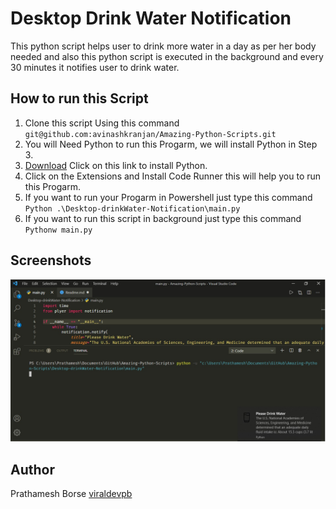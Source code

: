 # Desktop Drink Water Notification

This python script helps user to drink more water in a day as per her body needed and also this python script is executed in the background and every 30 minutes it notifies user to drink water.

## How to run this Script

1. Clone this script Using this command `git@github.com:avinashkranjan/Amazing-Python-Scripts.git`
2. You will Need Python to run this Progarm, we will install Python in Step 3.
3. [Download](https://www.python.org/downloads/) Click on this link to install Python.
4. Click on the Extensions and Install Code Runner this will help you to run this Progarm.
5. If you want to run your Progarm in Powershell just type this command `Python .\Desktop-drinkWater-Notification\main.py`
6. If you want to run this script in background just type this command `Pythonw main.py`

## Screenshots
![Output](output.jpg)

## Author
Prathamesh Borse [viraldevpb](https://github.com/viraldevpb)